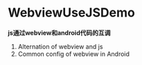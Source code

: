 # WebviewUseJSDemo
**js通过webview和android代码的互调**

1. Alternation of webview and js
2. Common config of webview in Android 

